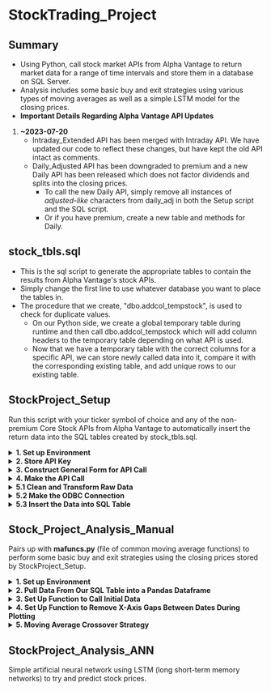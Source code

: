 # StockTrading_Project
## Summary
* Using Python, call stock market APIs from Alpha Vantage to return market data for a range of time intervals and store them in a database on SQL Server.
* Analysis includes some basic buy and exit strategies using various types of moving averages as well as a simple LSTM model for the closing prices.
* **Important Details Regarding Alpha Vantage API Updates**
1. **~2023-07-20**
    * Intraday_Extended API has been merged with Intraday API. We have updated our code to reflect these changes, but have kept the old API intact as comments.
    * Daily_Adjusted API has been downgraded to premium and a new Daily API has been released which does not factor dividends and splits into the closing prices.
      * To call the new Daily API, simply remove all instances of *adjusted-like* characters from daily_adj in both the Setup script and the SQL script.
      * Or if you have premium, create a new table and methods for Daily.

## stock_tbls.sql
* This is the sql script to generate the appropriate tables to contain the results from Alpha Vantage's stock APIs.
* Simply change the first line to use whatever database you want to place the tables in.
* The procedure that we create, "dbo.addcol_tempstock", is used to check for duplicate values.
  * On our Python side, we create a global temporary table during runtime and then call dbo.addcol_tempstock which will add column headers to the temporary table depending on what API is used.
  * Now that we have a temporary table with the correct columns for a specific API, we can store newly called data into it, compare it with the corresponding existing table, and add unique rows to our existing table. 

## StockProject_Setup
Run this script with your ticker symbol of choice and any of the non-premium Core Stock APIs from Alpha Vantage to automatically insert the return data into the SQL tables created by stock_tbls.sql.
<details>
<summary><b>1. Set up Environment</b></summary>

* Import the necessary modules to run this script
</details>

<details>
<summary><b>2. Store API Key</b></summary>

* To gain access to the API's provided by Alpha Vantage, you need to request a *key*.
* Your key will need to be invoked everytime you make the API call.
* We stored our key string as a txt file just so it can't be seen through our code. This section just calls the txt file and assigns the key string to a variable.
</details>

<details>
<summary><b>3. Construct General Form for API Call</b></summary>

* <details>
  <summary>Code snippet</summary>
   
  ```python
  class api_construct:
      def __init__(self, function, symbol, apikey):
          self.function = function
          self.symbol = symbol
          self.apikey = apikey

      def intraday(self, interval='1min', adjusted='true', outputsize='compact', datatype='json'):
          self.url = 'https://www.alphavantage.co/query?function=' + self.function + '&symbol=' + self.symbol\
          + '&interval=' + interval + '&adjusted=' + adjusted + '&outputsize=' + outputsize + '&apikey='\
          + self.apikey + '&datatype=' + datatype
  ```
  </details>
    
* We use a Class object to store all the different non-premium stock data APIs. To call each API, a URL string is used with the format provided by Alpha Vantage.
* These URLs are constructed by a method in the class and most of the parameters can take multiple values, but have a default value which makes them optional, except for *function*, *symbol*, and *apikey* where function and symbol shouldn't have a default value and apikey is just static. Thus, these three parameters will be defined in the \__init__ method.
    * Note that *interval* also doesn't have a default value and is a required parameter. I set it to the minimum time interval as default just for my own convenience.
* Since the other parameters all have default values, we will define them as key/value pairs in the methods and use **kwargs to call them in the next function:
* <details>
  <summary>Code snippet</summary>

  ```python
  def api_call(function, symbol, **kwargs):
      construct = api_construct(function, symbol, key)
      if function == 'TIME_SERIES_INTRADAY':
          construct.intraday(**kwargs)
          tbl_name = 'intraday'
      ...
      url = construct.url
      return url, tbl_name
  ```
  </details>

* The function *api_call()* is our main function and only place that we need to change variables between runs if we want different data.
* The Class *api_construct()* is created inside *api_call()* so we have to input *function* and *symbol*. To change values for the rest of the parameters in the Class, we use **kwargs and simply put it as an input variable when calling the API methods.
* We also assign the SQL table names to a variable *tbl_name* in this function so that we can interact with the SQL table using pyodbc, e.g. "SELECT * FROM" + tbl_name + ";" without having to type in the correct table name in relevant places for every single run.
</details>

<details>
<summary><b>4. Make the API Call</b></summary>

* Call the main function with the parameter values of your choice
* Use *requests* HTTP library to make the call the API.
* Data from successful requests are either stored as json or csv (some can only be csv, check Alpha Vantage API documentation)
</details>

<details>
<summary><b>5.1 Clean and Transform Raw Data</b></summary>

* Section 5 is split into three sub-sections.
* This first section deals with cleaning and transforming the raw data into a nice list where we can easily insert it into SQL Server.
* The raw data for the json file type is a multi-dimensional dictionary. The outermost nest has two keys > 'Meta Data', 'Time Series ()';
* We split the json data into two smaller dictionaries, one for 'Meta Data' and one for 'Time Series'()
* **IMPORTANT:** APIs with an *interval* parameter will require the DATETIME data type in SQL not just DATE. To keep things simple, we could have just made every single table in SQL use the DATETIME format, but for analysis purposes, we wanted to keep it separate. So we must distinguish the two of them before we get to inserting the data into our tables.
* <details>
  <summary>Code snippet</summary>

  ```python
  try:
      del interval  
  except Exception:
      pass

  try:
      symbol = meta['2. Symbol']
      interval = meta['4. Interval']
  except KeyError:
      symbol = meta['2. Symbol']
  ```
  </details>

* Call the interval key in 'Meta Data' within a *try/except* block and assign an interval variable if we have one or leave it blank
* <details>
  <summary>Code snippet</summary>

  ```python
  tbl_keys = list( dicts[ list(dicts.keys())[0] ].keys() )
  try:
      i = 0
      for date in dicts:
          values.append((f"{symbol}_{date}",symbol,date, interval))
          for key in tbl_keys:
              values[i] = values[i] + tuple( [float(dicts[date][key])] )  
          i += 1
  except NameError:
      i = 0
      for date in dicts:
          values.append((f"{symbol}_{date}",symbol,date))
          for key in tbl_keys:
              values[i] = values[i] + tuple( [float(dicts[date][key])] )  
          i += 1
  ```
  </details>
    
* The outermost nested key 'Time Series ()' for the raw dictionary output holds all the stock data in another nested dictionary where **date** is the outermost key so we iterate through each *date in dicts* and place all the data for one date in a **tuple inside a list**.
* Each index of this list is now one unique row for a table in SQL
</details>

<details>
<summary><b>5.2 Make the ODBC Connection</b></summary>

* We use pyodbc to connect
</details>

<details>
<summary><b>5.3 Insert the Data into SQL Table</b></summary>

* <details>
  <summary>Code snippet</summary>

  ```python
  cursor.execute("DROP TABLE IF EXISTS StockData.dbo.##tempstock_tbl;")
  try:
      interval
      cursor.execute("CREATE TABLE StockData.dbo.##tempstock_tbl\
          (stock_id VARCHAR(255), symbol VARCHAR(15), [date] DATETIME, interval VARCHAR(10));")
  except NameError:
      cursor.execute("CREATE TABLE StockData.dbo.##tempstock_tbl\
          (stock_id VARCHAR(255), symbol VARCHAR(15), [date] DATE);")
  ```
  </details>

* Create a temporary table using the try/except block to check for the existence of *interval*. Use DATETIME if exists, else use DATE
* Using the procedure created in *stock_tbls.sql*, dynamically add the column headers into the temporary table.
* We now have an empty table with the correct number and names of headers.
* Since we are not typing out every single value in our list to an INSERT statement, we will use a **question mark <?>** as a place holder in SQL, supported by ODBC. This requires knowing how many columns there are and placing that many **?** marks into the INSERT statement. We want to do this dynamically, not change it very time we run:
* <details>
  <summary>Code snippet</summary>

  ```python
  cursor.execute("SELECT COUNT(COLUMN_NAME) FROM StockData.INFORMATION_SCHEMA.COLUMNS WHERE TABLE_NAME = '" + tbl_name + "';")
  colSize = str(cursor.fetchone())
  colSize = colSize.replace("(","")
  colSize = colSize.replace(")","")
  colSize = colSize.replace(",","")
  colSize = int(colSize)
  xValues = ""
  for i in range(0, colSize):
      xValues = xValues + "?,"
  xValues = xValues[:-1]

  try:
      interval
      cursor.fast_executemany = True
      cursor.executemany("INSERT INTO StockData.dbo.##tempstock_tbl (stock_id, symbol, [date], interval, " + headerStr + ")\
                    VALUES (" + xValues + ")",\
                    values)
  except NameError:
      cursor.fast_executemany = True
      cursor.executemany("INSERT INTO StockData.dbo.##tempstock_tbl (stock_id, symbol, [date], " + headerStr + ")\
                    VALUES (" + xValues + ")",\
                    values)
      
  cursor.execute("INSERT INTO StockData.dbo." + tbl_name + " SELECT * FROM StockData.dbo.##tempstock_tbl\
                  WHERE stock_id NOT IN (SELECT stock_id FROM StockData.dbo." + tbl_name + ")")
  conn.commit()
  ```
  </details>
    
* Use INFORMATION_SCHEMA.COLUMS with COUNT to get the number of columns. Then use cursor.fetchone to retrieve the output, then clean it up to make it an integer. Loop through the integer value and create the same amount of ? marks in a string value
* Finally, we insert all the values from the stock API into the temporary table with cursor.executemany and then insert the non-duplicate rows into the existing SQL Table by using the **WHERE ... NOT IN ...** clause
* End the script by commiting the SQL changes > conn.commit()
</details>
    
## Stock_Project_Analysis_Manual
Pairs up with **mafuncs.py** (file of common moving average functions) to perform some basic buy and exit strategies using the closing prices stored by StockProject_Setup.
<details>
<summary><b>1. Set up Environment</b></summary>

* Import the necessary modules to run this script
</details>

<details>
<summary><b>2. Pull Data From Our SQL Table into a Pandas Dataframe</b></summary>

* Create an engine object with SQLAlchemy and give the engine a connection string to SQL Server.
* Use *engine.connect* to invoke SQL statements from the connected database
</details>

<details>
<summary><b>3. Set Up Function to Call Initial Data</b></summary>

* <details>
  <summary><b>Code snippet</b></summary>
  
  ```python
  def initial_data():
      while True:
          try:
              start_date = input("Please enter the Starting Date (yyyy-m-dd)")
              start_date = datetime.datetime.strptime(start_date, '%Y-%m-%d')
              if len(df.loc[df['date'] > datetime.date(start_date.year, start_date.month, start_date.day)]) > 0:
              ...
  ```
  </details>

* Incorporate *input()* functions so the user can pick their own start and end dates during runtime.
* To deal with inputs that are not valid in format, we wrap everything in a *try/except* block
* To deal with start dates that are beyond the last date or end dates that are before the first date, check with an *if* statement.
* If all the date ranges are appropriate, then return a pandas dataframe for the stock data within the chosen dates.
</details>

<details>
<summary><b>4. Set Up Function to Remove X-Axis Gaps Between Dates During Plotting</b></summary>

* <details>
  <summary><b>Code snippet</b></summary>

  ```python
  def equidate_ax(fig, ax, dates, fmt="%Y-%m-%d", label="Date"):
      N = len(dates)
      def format_date(index, pos):
          index = np.clip(int(index + 0.5), 0, N - 1)
          return dates[index].strftime(fmt)
      ax.xaxis.set_major_formatter(FuncFormatter(format_date))
      ax.set_xlabel(label)
      fig.autofmt_xdate()
  ```
  </details>

* The function above will make our x-axis dates equidistant during plotting.
* This is important because there is no market activity during weekends or certain holidays, but with dates, Maplotlib sometimes sets up the graph so that dates are continuous even if we didn't input a continuous date range. This makes line graphs have breaks in between.
* With equidistant points, there will be no breaks.
</details>

<details>
<summary><b>5. Moving Average Crossover Strategy</b></summary>

* There are different ways to utilize a crossover strategy, but for our method, we will consider two moving average functions of different time intervals.
* A shorter time interval, called the fast moving average
* A longer time interval, called the slow moving average.
  * Consider a "buy-in" when the fast MA crosses **above** the slow MA which indicates short-term buying pressure and upwards momentum in the market.
  * Consider an "exit" and go "short" when the fast MA crosses **below** the slow MA.
* To start the analysis, get the raw data from a SQL table using the function from section 3. Then we set up the two MA functions and prepare it for plotting,
* <details>
  <summary><b>Code snippet</b></summary>

  ```python
  def ma_setup(nF, nS, ma_func, s=2):
      func_name = ma_func.__name__
    
      x, ini_points = ma_func(data[price_type], nF, len(data), s)
      maFast = [np.nan]*ini_points + x
    
      y, ini_points = ma_func(data[price_type], nS, len(data), s)
      maSlow = [np.nan]*ini_points + y
    
      return nF, nS, func_name, maFast, maSlow
  ```
  </details>

* The function above sets up the two MA functions. Since each one has a different, length, they will also start at different dates depending on how many initial dates they require to calculate the first moving average value. *ini_points* takes care of that for every MA function that we have in **mafuncs.py**
*  To prepare the data the data for plotting, a *signal* and an *entry* column is added which will give a change in value whenever a MA crossover occurs. 
* Additionally, we set up a *return* and *system_return* column to show instantenous buy/sell returns versus following the system strategy over longer periods.
</details>

## StockProject_Analysis_ANN
Simple artificial neural network using LSTM (long short-term memory networks) to try and predict stock prices.




